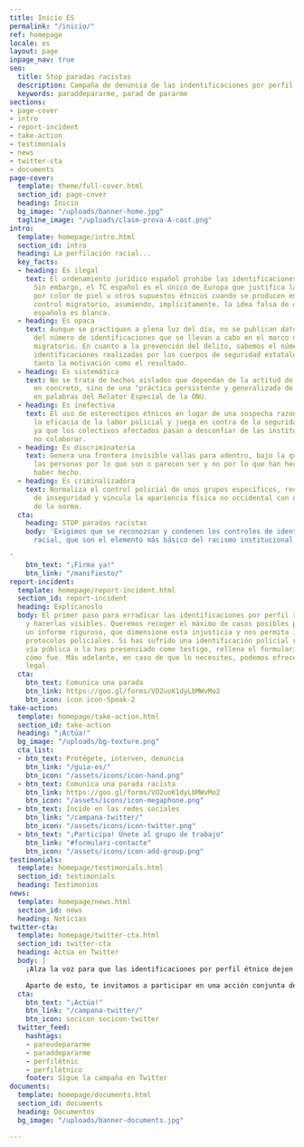 ```yaml
---
title: Inicio ES
permalink: "/inicio/"
ref: homepage
locale: es
layout: page
inpage_nav: true
seo:
  title: Stop paradas racistas
  description: Campaña de denuncia de las indentificaciones por perfil étnico.
  keywords: paraddepararme, parad de pararme
sections:
- page-cover
- intro
- report-incident
- take-action
- testimonials
- news
- twitter-cta
- documents
page-cover:
  template: theme/full-cover.html
  section_id: page-cover
  heading: Inicio
  bg_image: "/uploads/banner-home.jpg"
  tagline_image: "/uploads/claim-prova-A-cast.png"
intro:
  template: homepage/intro.html
  section_id: intro
  heading: La perfilación racial...
  key_facts:
  - heading: Es ilegal
    text: El ordenamiento jurídico español prohíbe las identificaciones discriminatorias.
      Sin embargo, el TC español es el único de Europa que justifica las identificaciones
      por color de piel u otros supuestos étnicos cuando se producen en el marco del
      control migratorio, asumiendo, implícitamente, la idea falsa de que la población
      española es blanca.
  - heading: Es opaca
    text: Aunque se practiquen a plena luz del día, no se publican datos oficiales
      del número de identificaciones que se llevan a cabo en el marco del control
      migratorio. En cuanto a la prevención del delito, sabemos el número total de
      identificaciones realizadas por los cuerpos de seguridad estatales, pero desconocemos
      tanto la motivación como el resultado.
  - heading: Es sistemática
    text: No se trata de hechos aislados que dependan de la actitud de un funcionario
      en concreto, sino de una "práctica persistente y generalizada de control identitario",
      en palabras del Relator Especial de la ONU.
  - heading: Es inefectiva
    text: El uso de estereotipos étnicos en lugar de una sospecha razonada disminuye
      la eficacia de la labor policial y juega en contra de la seguridad ciudadana,
      ya que los colectivos afectados pasan a desconfiar de las instituciones y a
      no colaborar.
  - heading: Es discriminatoria
    text: Genera una frontera invisible vallas para adentro, bajo la que se para a
      las personas por lo que son o parecen ser y no por lo que han hecho o parecen
      haber hecho.
  - heading: Es criminalizadora
    text: Normaliza el control policial de unos grupos específicos, recrea una sensación
      de inseguridad y vincula la apariencia física no occidental con el incumplimiento
      de la norma.
  cta:
    heading: STOP paradas racistas
    body: 'Exigimos que se reconozcan y condenen los controles de identidad por perfil
      racial, que son el elemento más básico del racismo institucional.

'
    btn_text: "¡Firma ya!"
    btn_link: "/manifiesto/"
report-incident:
  template: homepage/report-incident.html
  section_id: report-incident
  heading: Explícanoslo
  body: El primer paso para erradicar las identificaciones por perfil racial es desnormalizarlas
    y hacerlas visibles. Queremos recoger el máximo de casos posibles para elaborar
    un informe riguroso, que dimensione esta injusticia y nos permita incidir en los
    protocolos policiales. Si has sufrido una identificación policial racista en la
    vía pública o la has presenciado como testigo, rellena el formulario y cuéntanos
    cómo fue. Más adelante, en caso de que lo necesites, podemos ofrecerte asesoramiento
    legal.
  cta:
    btn_text: Comunica una parada
    btn_link: https://goo.gl/forms/VO2uoK1dyLbMWvMo2
    btn_icon: icon icon-Speak-2
take-action:
  template: homepage/take-action.html
  section_id: take-action
  heading: "¡Actúa!"
  bg_image: "/uploads/bg-texture.png"
  cta_list:
  - btn_text: Protégete, interven, denuncia
    btn_link: "/guia-es/"
    btn_icon: "/assets/icons/icon-hand.png"
  - btn_text: Comunica una parada racista
    btn_link: https://goo.gl/forms/VO2uoK1dyLbMWvMo2
    btn_icon: "/assets/icons/icon-megaphone.png"
  - btn_text: Incide en las redes sociales
    btn_link: "/campana-twitter/"
    btn_icon: "/assets/icons/icon-twitter.png"
  - btn_text: "¡Participa! Únete al grupo de trabajo"
    btn_link: "#formulari-contacte"
    btn_icon: "/assets/icons/icon-add-group.png"
testimonials:
  template: homepage/testimonials.html
  section_id: testimonials
  heading: Testimonios
news:
  template: homepage/news.html
  section_id: news
  heading: Noticias
twitter-cta:
  template: homepage/twitter-cta.html
  section_id: twitter-cta
  heading: Actúa en Twitter
  body: |
    ¡Alza la voz para que las identificaciones por perfil étnico dejen de ser una práctica normalizada! Utiliza el HT **#paraddepararme** siempre que quieras, para denunciar al instante una parada policial discriminatoria, para difundir una noticia relacionada con la perfilación étnica, para dar tu opinión sobre el tema, etc.

    Aparte de esto, te invitamos a participar en una acción conjunta de incidencia política en twitter que no terminará hasta que las personas responsables hayan establecido todos los mecanismos necesarios para prohibir y perseguir esta práctica ilegal. Menciona a políticos, policías, jueces, abogados, intelectuales, periodistas, activistas, artistas... ¡Haz que se posicionen y se impliquen en la lucha!
  cta:
    btn_text: "¡Actúa!"
    btn_link: "/campana-twitter/"
    btn_icon: socicon socicon-twitter
  twitter_feed:
    hashtags:
    - pareudepararme
    - paraddepararme
    - perfilètnic
    - perfilétnico
    footer: Sigue la campaña en Twitter
documents:
  template: homepage/documents.html
  section_id: documents
  heading: Documentos
  bg_image: "/uploads/banner-documents.jpg"

---
```

